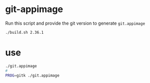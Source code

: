 # git-appimage

Run this script and provide the git version to generate `git.appimage`

```bash
./build.sh 2.36.1
```

# use

```bash
./git.appimage
#
PROG=gitk ./git.appimage
```
